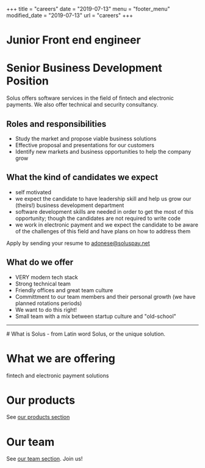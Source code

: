 +++
title = "careers"
date = "2019-07-13"
menu = "footer_menu"
modified_date = "2019-07-13"
url = "careers"
+++
# Junior Front end engineer

# Senior Business Development Position
Solus offers software services in the field of fintech and electronic payments. We also offer technical and security consultancy.

## Roles and responsibilities
- Study the market and propose viable business solutions
- Effective proposal and presentations for our customers
- Identify new markets and business opportunities to help the company grow

## What the kind of candidates we expect
- self motivated
- we expect the candidate to have leadership skill and help us grow our (theirs!) business development department
- software development skills are needed in order to get the most of this opportunity; though the candidates are not required to write code
- we work in electronic payment and we expect the candidate to be aware of the challenges of this field and have plans on how to address them

Apply by sending your resume to [adonese@soluspay.net](mailto:adonese@soluspay.net)

## What do we offer
- VERY modern tech stack
- Strong technical team
- Friendly offices and great team culture
- Committment to our team members and their personal growth (we have planned rotations periods)
- We want to do this right!
- Small team with a mix between startup culture and "old-school"

<hr>
# What is Solus
- from Latin word Solus, or the unique solution.

# What we are offering
fintech and electronic payment solutions

# Our products
See [our products section](/products)

# Our team
See [our team section](/team). Join us!
